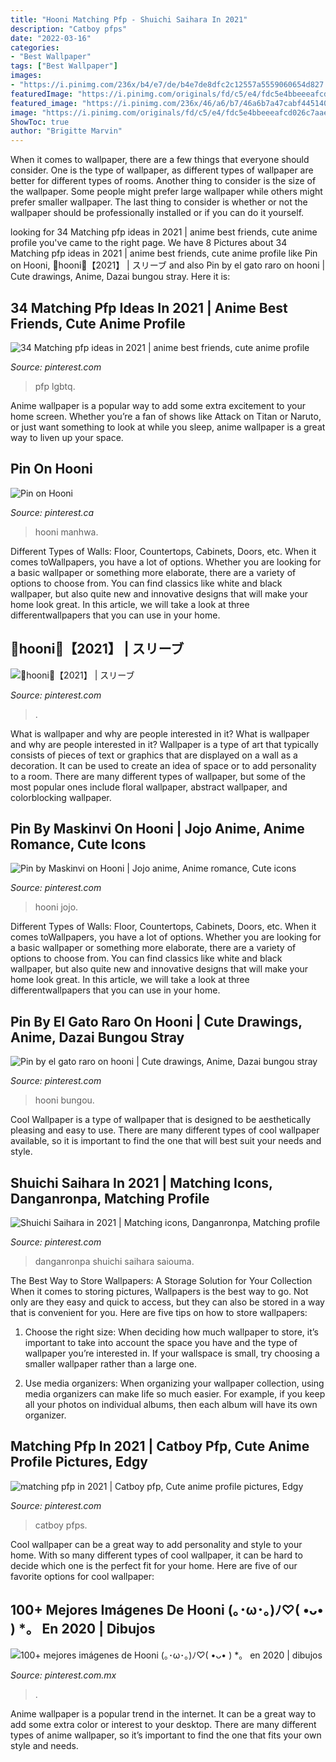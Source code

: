```yaml
---
title: "Hooni Matching Pfp - Shuichi Saihara In 2021"
description: "Catboy pfps"
date: "2022-03-16"
categories:
- "Best Wallpaper"
tags: ["Best Wallpaper"]
images:
- "https://i.pinimg.com/236x/b4/e7/de/b4e7de8dfc2c12557a5559060654d827.jpg?nii=t"
featuredImage: "https://i.pinimg.com/originals/fd/c5/e4/fdc5e4bbeeeafcd026c7aaeca0698a08.jpg"
featured_image: "https://i.pinimg.com/236x/46/a6/b7/46a6b7a47cabf445140df7a2623ac79e.jpg"
image: "https://i.pinimg.com/originals/fd/c5/e4/fdc5e4bbeeeafcd026c7aaeca0698a08.jpg"
ShowToc: true
author: "Brigitte Marvin"
---
```



When it comes to wallpaper, there are a few things that everyone should consider. One is the type of wallpaper, as different types of wallpaper are better for different types of rooms. Another thing to consider is the size of the wallpaper. Some people might prefer large wallpaper while others might prefer smaller wallpaper. The last thing to consider is whether or not the wallpaper should be professionally installed or if you can do it yourself.

	

		
looking for 34 Matching pfp ideas in 2021 | anime best friends, cute anime profile you've came to the right page. We have 8 Pictures about 34 Matching pfp ideas in 2021 | anime best friends, cute anime profile like Pin on Hooni, 🖤hooni🖤【2021】 | スリーブ and also Pin by el gato raro on hooni | Cute drawings, Anime, Dazai bungou stray. Here it is:
		
    
## 34 Matching Pfp Ideas In 2021 | Anime Best Friends, Cute Anime Profile

<img loading=lazy src="https://i.pinimg.com/474x/6a/00/4c/6a004c7d4300c8225817b5edc057cfdd.jpg" onerror="this.onerror=null;this.src='https://tse1.mm.bing.net/th?id=OIP.k8J1j81vdWoERBGWQEJJQAAAAA&amp;pid=15.1';" alt="34 Matching pfp ideas in 2021 | anime best friends, cute anime profile">

_Source: pinterest.com_

>pfp lgbtq. 

	

Anime wallpaper is a popular way to add some extra excitement to your home screen. Whether you’re a fan of shows like Attack on Titan or Naruto, or just want something to look at while you sleep, anime wallpaper is a great way to liven up your space.

    
## Pin On Hooni

<img loading=lazy src="https://i.pinimg.com/736x/f4/f8/39/f4f8398babc613961a12443f1c5aa998.jpg" onerror="this.onerror=null;this.src='https://tse2.mm.bing.net/th?id=OIP.a4QuC7byyJ5BS4iaYWbGNwHaKl&amp;pid=15.1';" alt="Pin on Hooni">

_Source: pinterest.ca_

>hooni manhwa. 

	

Different Types of Walls: Floor, Countertops, Cabinets, Doors, etc.
When it comes toWallpapers, you have a lot of options. Whether you are looking for a basic wallpaper or something more elaborate, there are a variety of options to choose from. You can find classics like white and black wallpaper, but also quite new and innovative designs that will make your home look great. In this article, we will take a look at three differentwallpapers that you can use in your home.

    
## 🖤hooni🖤【2021】 | スリーブ

<img loading=lazy src="https://i.pinimg.com/736x/fd/6b/3d/fd6b3dff954125c89ace2aae25c1ec42.jpg" onerror="this.onerror=null;this.src='https://tse2.mm.bing.net/th?id=OIP.DS3e-mGY8Q6C3EOpwd8x-gHaI5&amp;pid=15.1';" alt="🖤hooni🖤【2021】 | スリーブ">

_Source: pinterest.com_

>. 

	

What is wallpaper and why are people interested in it?
What is wallpaper and why are people interested in it?
Wallpaper is a type of art that typically consists of pieces of text or graphics that are displayed on a wall as a decoration. It can be used to create an idea of space or to add personality to a room. There are many different types of wallpaper, but some of the most popular ones include floral wallpaper, abstract wallpaper, and colorblocking wallpaper.

    
## Pin By Maskinvi On Hooni | Jojo Anime, Anime Romance, Cute Icons

<img loading=lazy src="https://i.pinimg.com/originals/fd/c5/e4/fdc5e4bbeeeafcd026c7aaeca0698a08.jpg" onerror="this.onerror=null;this.src='https://tse2.mm.bing.net/th?id=OIP.5i7RDw6ilZd_mjXEdN3OcAHaKm&amp;pid=15.1';" alt="Pin by Maskinvi on Hooni | Jojo anime, Anime romance, Cute icons">

_Source: pinterest.com_

>hooni jojo. 

	

Different Types of Walls: Floor, Countertops, Cabinets, Doors, etc.
When it comes toWallpapers, you have a lot of options. Whether you are looking for a basic wallpaper or something more elaborate, there are a variety of options to choose from. You can find classics like white and black wallpaper, but also quite new and innovative designs that will make your home look great. In this article, we will take a look at three differentwallpapers that you can use in your home.

    
## Pin By El Gato Raro On Hooni | Cute Drawings, Anime, Dazai Bungou Stray

<img loading=lazy src="https://i.pinimg.com/originals/38/d4/a0/38d4a0f99c439d23c48b757bec57a0b4.jpg" onerror="this.onerror=null;this.src='https://tse1.mm.bing.net/th?id=OIP.cL4igkdqVxoGcyg1LnJY9wHaIL&amp;pid=15.1';" alt="Pin by el gato raro on hooni | Cute drawings, Anime, Dazai bungou stray">

_Source: pinterest.com_

>hooni bungou. 

	

Cool Wallpaper is a type of wallpaper that is designed to be aesthetically pleasing and easy to use. There are many different types of cool wallpaper available, so it is important to find the one that will best suit your needs and style.

    
## Shuichi Saihara In 2021 | Matching Icons, Danganronpa, Matching Profile

<img loading=lazy src="https://i.pinimg.com/736x/80/d9/fc/80d9fc1d3ebc7c16ac5076efa6c3d7ed.jpg" onerror="this.onerror=null;this.src='https://tse3.mm.bing.net/th?id=OIP.UrxCiGLn16deCwP20yNWRQAAAA&amp;pid=15.1';" alt="Shuichi Saihara in 2021 | Matching icons, Danganronpa, Matching profile">

_Source: pinterest.com_

>danganronpa shuichi saihara saiouma. 

	

The Best Way to Store Wallpapers: A Storage Solution for Your Collection
When it comes to storing pictures, Wallpapers is the best way to go. Not only are they easy and quick to access, but they can also be stored in a way that is convenient for you. Here are five tips on how to store wallpapers:
1) Choose the right size: When deciding how much wallpaper to store, it’s important to take into account the space you have and the type of wallpaper you’re interested in. If your wallspace is small, try choosing a smaller wallpaper rather than a large one.

2) Use media organizers: When organizing your wallpaper collection, using media organizers can make life so much easier. For example, if you keep all your photos on individual albums, then each album will have its own organizer.

    
## Matching Pfp In 2021 | Catboy Pfp, Cute Anime Profile Pictures, Edgy

<img loading=lazy src="https://i.pinimg.com/236x/b4/e7/de/b4e7de8dfc2c12557a5559060654d827.jpg?nii=t" onerror="this.onerror=null;this.src='https://tse3.mm.bing.net/th?id=OIP.cLYxZccKrSYVawUlYZoWYAAAAA&amp;pid=15.1';" alt="matching pfp in 2021 | Catboy pfp, Cute anime profile pictures, Edgy">

_Source: pinterest.com_

>catboy pfps. 

	

Cool wallpaper can be a great way to add personality and style to your home. With so many different types of cool wallpaper, it can be hard to decide which one is the perfect fit for your home. Here are five of our favorite options for cool wallpaper: 

    
## 100+ Mejores Imágenes De Hooni (｡･ω･｡)ﾉ♡( •ᴗ• ) *。 En 2020 | Dibujos

<img loading=lazy src="https://i.pinimg.com/236x/46/a6/b7/46a6b7a47cabf445140df7a2623ac79e.jpg" onerror="this.onerror=null;this.src='https://tse4.mm.bing.net/th?id=OIP.VV91HH8ipxO-8xMxVAOFswAAAA&amp;pid=15.1';" alt="100+ mejores imágenes de Hooni (｡･ω･｡)ﾉ♡( •ᴗ• ) *。 en 2020 | dibujos">

_Source: pinterest.com.mx_

>. 

	

Anime wallpaper is a popular trend in the internet. It can be a great way to add some extra color or interest to your desktop. There are many different types of anime wallpaper, so it’s important to find the one that fits your own style and needs.

